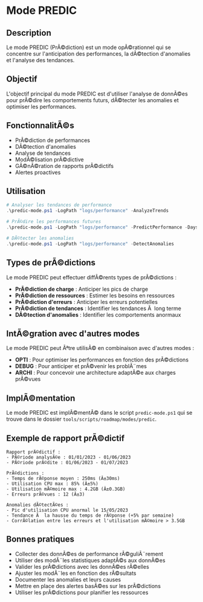 ﻿# Mode PREDIC

## Description
Le mode PREDIC (PrÃ©diction) est un mode opÃ©rationnel qui se concentre sur l'anticipation des performances, la dÃ©tection d'anomalies et l'analyse des tendances.

## Objectif
L'objectif principal du mode PREDIC est d'utiliser l'analyse de donnÃ©es pour prÃ©dire les comportements futurs, dÃ©tecter les anomalies et optimiser les performances.

## FonctionnalitÃ©s
- PrÃ©diction de performances
- DÃ©tection d'anomalies
- Analyse de tendances
- ModÃ©lisation prÃ©dictive
- GÃ©nÃ©ration de rapports prÃ©dictifs
- Alertes proactives

## Utilisation

```powershell
# Analyser les tendances de performance
.\predic-mode.ps1 -LogPath "logs/performance" -AnalyzeTrends

# PrÃ©dire les performances futures
.\predic-mode.ps1 -LogPath "logs/performance" -PredictPerformance -Days 30

# DÃ©tecter les anomalies
.\predic-mode.ps1 -LogPath "logs/performance" -DetectAnomalies
```

## Types de prÃ©dictions
Le mode PREDIC peut effectuer diffÃ©rents types de prÃ©dictions :
- **PrÃ©diction de charge** : Anticiper les pics de charge
- **PrÃ©diction de ressources** : Estimer les besoins en ressources
- **PrÃ©diction d'erreurs** : Anticiper les erreurs potentielles
- **PrÃ©diction de tendances** : Identifier les tendances Ã  long terme
- **DÃ©tection d'anomalies** : Identifier les comportements anormaux

## IntÃ©gration avec d'autres modes
Le mode PREDIC peut Ãªtre utilisÃ© en combinaison avec d'autres modes :
- **OPTI** : Pour optimiser les performances en fonction des prÃ©dictions
- **DEBUG** : Pour anticiper et prÃ©venir les problÃ¨mes
- **ARCHI** : Pour concevoir une architecture adaptÃ©e aux charges prÃ©vues

## ImplÃ©mentation
Le mode PREDIC est implÃ©mentÃ© dans le script `predic-mode.ps1` qui se trouve dans le dossier `tools/scripts/roadmap/modes/predic`.

## Exemple de rapport prÃ©dictif
```
Rapport prÃ©dictif :
- PÃ©riode analysÃ©e : 01/01/2023 - 01/06/2023
- PÃ©riode prÃ©dite : 01/06/2023 - 01/07/2023

PrÃ©dictions :
- Temps de rÃ©ponse moyen : 250ms (Â±30ms)
- Utilisation CPU max : 85% (Â±5%)
- Utilisation mÃ©moire max : 4.2GB (Â±0.3GB)
- Erreurs prÃ©vues : 12 (Â±3)

Anomalies dÃ©tectÃ©es :
- Pic d'utilisation CPU anormal le 15/05/2023
- Tendance Ã  la hausse du temps de rÃ©ponse (+5% par semaine)
- CorrÃ©lation entre les erreurs et l'utilisation mÃ©moire > 3.5GB
```

## Bonnes pratiques
- Collecter des donnÃ©es de performance rÃ©guliÃ¨rement
- Utiliser des modÃ¨les statistiques adaptÃ©s aux donnÃ©es
- Valider les prÃ©dictions avec les donnÃ©es rÃ©elles
- Ajuster les modÃ¨les en fonction des rÃ©sultats
- Documenter les anomalies et leurs causes
- Mettre en place des alertes basÃ©es sur les prÃ©dictions
- Utiliser les prÃ©dictions pour planifier les ressources
